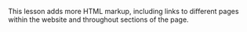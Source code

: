 This lesson adds more HTML markup, including links to different pages within the website and throughout sections of the page.
